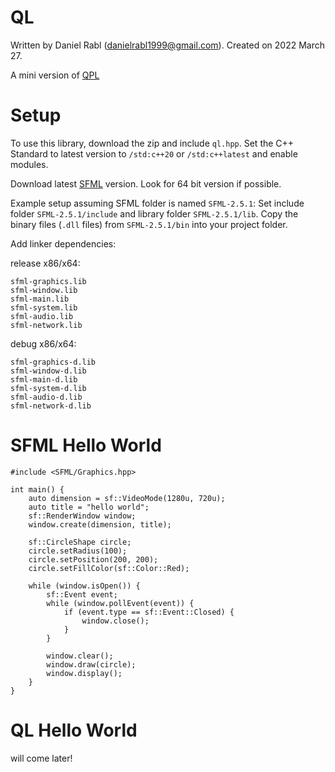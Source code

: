 # QL

Written by Daniel Rabl (danielrabl1999@gmail.com). Created on 2022 March 27.

A mini version of [QPL](https://github.com/DanielRabl/QPL)

# Setup
To use this library, download the zip and include `ql.hpp`. Set the C++ Standard to latest version to `/std:c++20` or `/std:c++latest` and enable modules.

Download latest [SFML](https://www.sfml-dev.org/) version. Look for 64 bit version if possible. 

Example setup assuming SFML folder is named `SFML-2.5.1`:
Set include folder `SFML-2.5.1/include` and library folder `SFML-2.5.1/lib`. 
Copy the binary files (`.dll` files) from `SFML-2.5.1/bin` into your project folder.

Add linker dependencies:

release x86/x64:
```
sfml-graphics.lib
sfml-window.lib
sfml-main.lib
sfml-system.lib
sfml-audio.lib
sfml-network.lib
```

debug x86/x64:
```
sfml-graphics-d.lib
sfml-window-d.lib
sfml-main-d.lib
sfml-system-d.lib
sfml-audio-d.lib
sfml-network-d.lib
```

# SFML Hello World

```
#include <SFML/Graphics.hpp>

int main() {
	auto dimension = sf::VideoMode(1280u, 720u);
	auto title = "hello world";
	sf::RenderWindow window;
	window.create(dimension, title);

	sf::CircleShape circle;
	circle.setRadius(100);
	circle.setPosition(200, 200);
	circle.setFillColor(sf::Color::Red);

	while (window.isOpen()) {
		sf::Event event;
		while (window.pollEvent(event)) {
			if (event.type == sf::Event::Closed) {
				window.close();
			}
		}

		window.clear();
		window.draw(circle);
		window.display();
	}
}
```

# QL Hello World

 will come later!
